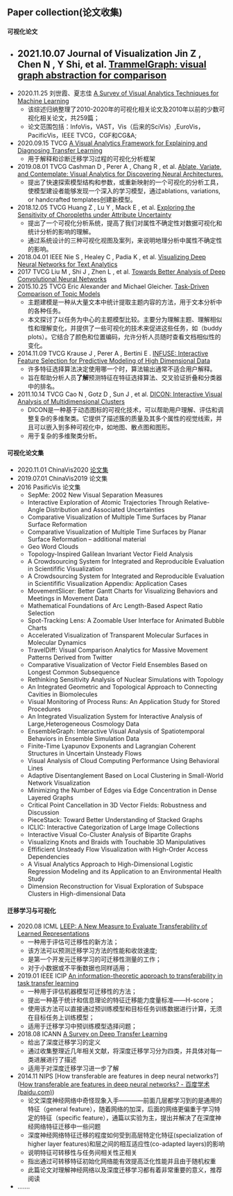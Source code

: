 ## Paper collection(论文收集)

#### 可视化论文

- 2021.10.07 Journal of Visualization Jin Z , Chen N , Y Shi, et al. [TrammelGraph: visual graph abstraction for comparison](https://xueshu.baidu.com/usercenter/paper/show?paperid=167n0gf0y90y0610033y0ce0aw359840&site=xueshu_se&hitarticle=1)
  - 
- 2020.11.25 刘世霞、夏志佳  [A Survey of Visual Analytics Techniques for Machine Learning](http://www.shixialiu.com/publications/survey-cvm/paper.pdf)
  - 该综述归纳整理了2010-2020年的可视化相关论文及2010年以前的少数可视化相关论文，共259篇；
  - 论文范围包括：InfoVis，VAST，Vis（后来的SciVis）,EuroVis，PacificVis，IEEE TVCG，CGF和CG&A;
- 2020.09.15 TVCG [A Visual Analytics Framework for Explaining and Diagnosing Transfer Learning](https://xueshu.baidu.com/usercenter/paper/show?paperid=16670240bn0c0xe0wy6f04r08j753432&site=xueshu_se&hitarticle=1)
  - 用于解释和诊断迁移学习过程的可视化分析框架
- 2019.08.01 TVCG Cashman D , Perer A , Chang R , et al. [Ablate, Variate, and Contemplate: Visual Analytics for Discovering Neural Architectures.](https://ieeexplore.ieee.org/document/8827593)
  - 提出了快速探索模型结构和参数，或重新映射的一个可视化的分析工具，使模型建设者能够发现一个深入的学习模型，通过ablations, variations, or handcrafted templates创建新模型。
- 2018.12.05 TVCG Huang Z , Lu Y , Mack E , et al. [Exploring the Sensitivity of Choropleths under Attribute Uncertainty](https://ieeexplore.ieee.org/document/8611178)
  - 提出了一个可视化分析系统，提高了我们对属性不确定性对数据可视化和统计分析的影响的理解。
  - 通过系统设计的三种可视化视图及案列，来说明地理分析中属性不确定性的影响。
- 2018.04.01 IEEE Nie S , Healey C , Padia K , et al. [Visualizing Deep Neural Networks for Text Analytics](https://xueshu.baidu.com/usercenter/paper/show?paperid=5c50030c63a9a4718e4923d4aa552d7e&site=xueshu_se&hitarticle=1)
- 2017 TVCG Liu M , Shi J , Zhen L , et al. [Towards Better Analysis of Deep Convolutional Neural Networks](https://xueshu.baidu.com/usercenter/paper/show?paperid=4740f0caa77d0d2302eef4020fe2d3de&site=xueshu_se)
- 2015.10.25 TVCG Eric Alexander and Michael Gleicher. [Task-Driven Comparison of Topic Models](https://ieeexplore.ieee.org/document/7194832)
  - 主题建模是一种从大量文本中统计提取主题内容的方法，用于文本分析中的各种任务。
  - 本文探讨了以任务为中心的主题模型比较。主要分为理解主题、理解相似性和理解变化，并提供了一些可视化的技术来促进这些任务，如（buddy plots）。它结合了颜色和位置编码，允许分析人员随时查看文档相似性的变化。
- 2014.11.09 TVCG Krause J , Perer A , Bertini E . [INFUSE: Interactive Feature Selection for Predictive Modeling of High Dimensional Data](https://ieeexplore.ieee.org/document/6876047/references#references)
  - 许多特征选择算法决定使用哪一个时，算法输出通常不适合用户解释。
  - 旨在帮助分析人员**了解**预测特征在特征选择算法、交叉验证折叠和分类器中的排名。
- 2011.10.14 TVCG Cao N , Gotz D , Sun J , et al. [DICON: Interactive Visual Analysis of Multidimensional Clusters](https://ieeexplore.ieee.org/document/6065026/)
  - DICON是一种基于动态图标的可视化技术，可以帮助用户理解、评估和调整复杂的多维聚类。它提供了描述簇的质量及其多个属性的视觉线索，并且可以嵌入到多种可视化中，如地图、散点图和图形。
  - 用于复杂的多维聚类分析。

#### 可视化论文集

- 2020.11.01 ChinaVis2020 [论文集](http://www.chinavis.org/2020/paper.html)
- 2019.07.01 ChinaVis2019 论文集
- 2016 PasificVis 论文集
  - SepMe: 2002 New Visual Separation Measures
  - Interactive Exploration of Atomic Trajectories Through Relative-Angle Distribution and Associated Uncertainties
  - Comparative Visualization of Multiple Time Surfaces by Planar Surface Reformation
  - Comparative Visualization of Multiple Time Surfaces by Planar Surface Reformation – additional material
  - Geo Word Clouds
  - Topology-Inspired Galilean Invariant Vector Field Analysis
  - A Crowdsourcing System for Integrated and Reproducible Evaluation in Scientifific Visualization
  - A Crowdsourcing System for Integrated and Reproducible Evaluation in Scientifific Visualization Appendix: Application Cases
  - MovementSlicer: Better Gantt Charts for Visualizing Behaviors and Meetings in Movement Data
  - Mathematical Foundations of Arc Length-Based Aspect Ratio Selection
  - Spot-Tracking Lens: A Zoomable User Interface for Animated Bubble Charts
  - Accelerated Visualization of Transparent Molecular Surfaces in Molecular Dynamics
  - TravelDiff: Visual Comparison Analytics for Massive Movement Patterns Derived from Twitter
  - Comparative Visualization of Vector Field Ensembles Based on Longest Common Subsequence
  - Rethinking Sensitivity Analysis of Nuclear Simulations with Topology
  - An Integrated Geometric and Topological Approach to Connecting Cavities in Biomolecules
  - Visual Monitoring of Process Runs: An Application Study for Stored Procedures
  - An Integrated Visualization System for Interactive Analysis of Large,Heterogeneous Cosmology Data
  - EnsembleGraph: Interactive Visual Analysis of Spatiotemporal Behaviors in Ensemble Simulation Data
  - Finite-Time Lyapunov Exponents and Lagrangian Coherent Structures in Uncertain Unsteady Flows
  - Visual Analysis of Cloud Computing Performance Using Behavioral Lines
  - Adaptive Disentanglement Based on Local Clustering in Small-World Network Visualization
  - Minimizing the Number of Edges via Edge Concentration in Dense Layered Graphs
  - Critical Point Cancellation in 3D Vector Fields: Robustness and Discussion
  - PieceStack: Toward Better Understanding of Stacked Graphs
  - ICLIC: Interactive Categorization of Large Image Collections
  - Interactive Visual Co-Cluster Analysis of Bipartite Graphs
  - Visualizing Knots and Braids with Touchable 3D Manipulatives
  - Effificient Unsteady Flow Visualization with High-Order Access Dependencies
  - A Visual Analytics Approach to High-Dimensional Logistic Regression Modeling and its Application to an Environmental Health Study
  - Dimension Reconstruction for Visual Exploration of Subspace Clusters in High-dimensional Data

#### 迁移学习与可视化

- 2020.08 ICML [LEEP: A New Measure to Evaluate Transferability of Learned Representations](https://xueshu.baidu.com/usercenter/paper/show?paperid=1b320cs0q47c08u04y1m0m408x148126&site=xueshu_se&hitarticle=1)
  - 一种用于评估可迁移性的新方法；
  - 该方法可以预测迁移学习方法的性能和收敛速度;
  - 是第一个开发元迁移学习的可迁移性测量的工作；
  - 对于小数据或不平衡数据也同样适用；
- 2019.01 IEEE ICIP [An information-theoretic approach to transferability in task transfer learning](https://xueshu.baidu.com/usercenter/paper/show?paperid=1r6y0ty0bf4p0jy0np2e0cp058458877&site=xueshu_se&hitarticle=1)
  - 一种用于评估机器模型可迁移性的方法；
  - 提出一种基于统计和信息理论的特征迁移能力度量标准——H-score；
  - 使用该方法可以直接通过预训练模型和目标任务训练数据进行计算，无须在目标任务上训练模型；
  - 适用于迁移学习中预训练模型选择问题；
- 2018.08 ICANN [A Survey on Deep Transfer Learning](https://xueshu.baidu.com/usercenter/paper/show?paperid=a41fa8702b71de237b12337fec157b8d&site=xueshu_se&hitarticle=1)
  - 给出了深度迁移学习的定义
  - 通过收集整理近几年相关文献，将深度迁移学习分为四类，并具体对每一类进展进行了描述
  - 适用于对深度迁移学习进一步了解
- 2014.11 NIPS [How transferable are features in deep neural networks?]([How transferable are features in deep neural networks? - 百度学术 (baidu.com)](https://xueshu.baidu.com/usercenter/paper/show?paperid=16510470du540gn0n15q0820xw060270&site=xueshu_se&hitarticle=1))
  - 论文深度神经网络中奇怪现象入手————前面几层都学习到的是通用的特征（general feature），随着网络的加深，后面的网络更偏重于学习特定的特征（specific feature），通篇以实验为主，提出并解决了在深度神经网络特征迁移中一些问题
  - 深度神经网络特征迁移的程度如何受到高层特定化特征(specialization of higher layer features)和层之间的相互适应性(co-adapted layers)的影响
  - 说明特征可转移性与任务间相关性正相关
  - 指出通过可转移特征初始化网络能有效提高泛化性能并且由于随机权重
  - 此篇论文对理解神经网络以及深度迁移学习都有着非常重要的意义，推荐阅读
- .......